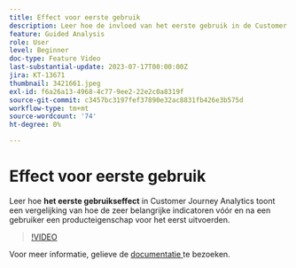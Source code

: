 ```yaml
---
title: Effect voor eerste gebruik
description: Leer hoe de invloed van het eerste gebruik in de Customer Journey Analytics een vergelijking toont van hoe de belangrijkste indicatoren die vóór en na een gebruiker een producteigenschap voor het eerst hebben uitgevoerd.
feature: Guided Analysis
role: User
level: Beginner
doc-type: Feature Video
last-substantial-update: 2023-07-17T00:00:00Z
jira: KT-13671
thumbnail: 3421661.jpeg
exl-id: f6a26a13-4968-4c77-9ee2-22e2c0a8319f
source-git-commit: c3457bc3197fef37890e32ac8831fb426e3b575d
workflow-type: tm+mt
source-wordcount: '74'
ht-degree: 0%

---
```


# Effect voor eerste gebruik

Leer hoe **het eerste gebruikseffect** in Customer Journey Analytics toont een vergelijking van hoe de zeer belangrijke indicatoren vóór en na een gebruiker een producteigenschap voor het eerst uitvoerden.

>[!VIDEO](https://video.tv.adobe.com/v/3421661/?learn=on)

Voor meer informatie, gelieve de [ documentatie ](https://experienceleague.adobe.com/docs/analytics-platform/using/guided-analysis/impact/first-use.html) te bezoeken.

